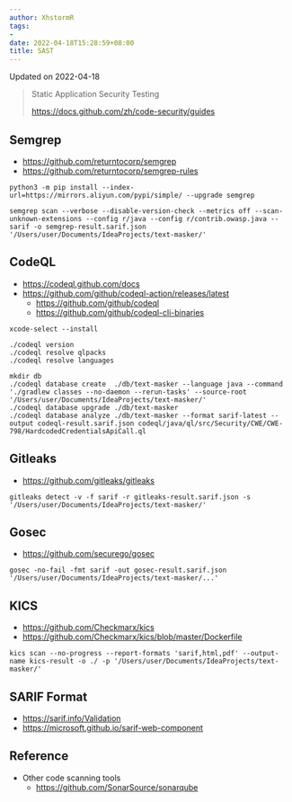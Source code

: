```yaml
---
author: XhstormR
tags:
-
date: 2022-04-18T15:28:59+08:00
title: SAST
---
```


<!--more-->

Updated on 2022-04-18

> Static Application Security Testing
>
> https://docs.github.com/zh/code-security/guides

## Semgrep
* https://github.com/returntocorp/semgrep
* https://github.com/returntocorp/semgrep-rules

```shell
python3 -m pip install --index-url=https://mirrors.aliyun.com/pypi/simple/ --upgrade semgrep

semgrep scan --verbose --disable-version-check --metrics off --scan-unknown-extensions --config r/java --config r/contrib.owasp.java --sarif -o semgrep-result.sarif.json '/Users/user/Documents/IdeaProjects/text-masker/'
```

## CodeQL
* https://codeql.github.com/docs
* https://github.com/github/codeql-action/releases/latest
    * https://github.com/github/codeql
    * https://github.com/github/codeql-cli-binaries

```shell
xcode-select --install

./codeql version
./codeql resolve qlpacks
./codeql resolve languages

mkdir db
./codeql database create  ./db/text-masker --language java --command './gradlew classes --no-daemon --rerun-tasks' --source-root '/Users/user/Documents/IdeaProjects/text-masker/'
./codeql database upgrade ./db/text-masker
./codeql database analyze ./db/text-masker --format sarif-latest --output codeql-result.sarif.json codeql/java/ql/src/Security/CWE/CWE-798/HardcodedCredentialsApiCall.ql
```

## Gitleaks
* https://github.com/gitleaks/gitleaks

```shell
gitleaks detect -v -f sarif -r gitleaks-result.sarif.json -s '/Users/user/Documents/IdeaProjects/text-masker/'
```

## Gosec
* https://github.com/securego/gosec

```shell
gosec -no-fail -fmt sarif -out gosec-result.sarif.json '/Users/user/Documents/IdeaProjects/text-masker/...'
```

## KICS
* https://github.com/Checkmarx/kics
* https://github.com/Checkmarx/kics/blob/master/Dockerfile

```shell
kics scan --no-progress --report-formats 'sarif,html,pdf' --output-name kics-result -o ./ -p '/Users/user/Documents/IdeaProjects/text-masker/'
```

## SARIF Format
* https://sarif.info/Validation
* https://microsoft.github.io/sarif-web-component

## Reference
* Other code scanning tools
  * https://github.com/SonarSource/sonarqube
